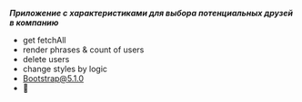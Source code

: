 ***Приложение с характеристиками для выбора потенциальных друзей в компанию***
 - get fetchAll
 - render phrases & count of users
 - delete users
 - change styles by logic
 - Bootstrap@5.1.0
 - 📝
